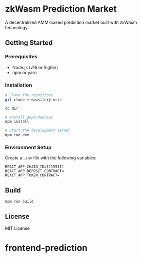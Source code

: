 # zkWasm Prediction Market

A decentralized AMM-based prediction market built with zkWasm technology.

## Getting Started

### Prerequisites

- Node.js (v16 or higher)
- npm or yarn

### Installation

```bash
# Clone the repository
git clone <repository-url>

cd dir

# Install dependencies
npm install

# Start the development server
npm run dev
```

### Environment Setup

Create a `.env` file with the following variables:

```env
REACT_APP_CHAIN_ID=11155111
REACT_APP_DEPOSIT_CONTRACT=
REACT_APP_TOKEN_CONTRACT=
```

## Build

```bash
npm run build
```

## License

MIT License
# frontend-prediction
